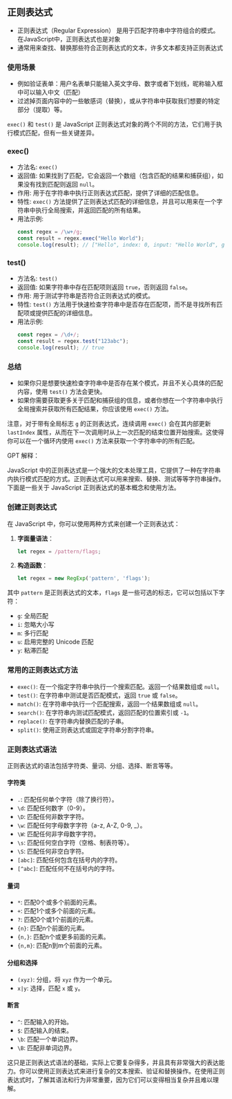 ## 正则表达式


- 正则表达式（Regular Expression） 是用于匹配字符串中字符组合的模式。在JavaScript中，正则表达式也是对象
- 通常用来查找、替换那些符合正则表达式的文本，许多文本都支持正则表达式


### 使用场景

- 例如验证表单：用户名表单只能输入英文字母、数字或者下划线，昵称输入框中可以输入中文（匹配）
- 过滤掉页面内容中的一些敏感词（替换），或从字符串中获取我们想要的特定部分（提取）等。


`exec()` 和 `test()` 是 JavaScript 正则表达式对象的两个不同的方法，它们用于执行模式匹配，但有一些关键差异。

### exec()

- 方法名: `exec()`
- 返回值: 如果找到了匹配，它会返回一个数组（包含匹配的结果和捕获组），如果没有找到匹配则返回 `null`。
- 作用: 用于在字符串中执行正则表达式匹配，提供了详细的匹配信息。
- 特性: `exec()` 方法提供了正则表达式匹配的详细信息，并且可以用来在一个字符串中执行全局搜索，并返回匹配的所有结果。
- 用法示例:
    ```javascript
    const regex = /\w+/g;
    const result = regex.exec("Hello World");
    console.log(result); // ["Hello", index: 0, input: "Hello World", groups: undefined]
    ```

### test()

- 方法名: `test()`
- 返回值: 如果字符串中存在匹配项则返回 `true`，否则返回 `false`。
- 作用: 用于测试字符串是否符合正则表达式的模式。
- 特性: `test()` 方法用于快速检查字符串中是否存在匹配项，而不是寻找所有匹配项或提供匹配的详细信息。
- 用法示例:
    ```javascript
    const regex = /\d+/;
    const result = regex.test("123abc");
    console.log(result); // true
    ```

### 总结

- 如果你只是想要快速检查字符串中是否存在某个模式，并且不关心具体的匹配内容，使用 `test()` 方法会更快。
- 如果你需要获取更多关于匹配和捕获组的信息，或者你想在一个字符串中执行全局搜索并获取所有匹配结果，你应该使用 `exec()` 方法。

注意，对于带有全局标志 `g` 的正则表达式，连续调用 `exec()` 会在其内部更新 `lastIndex` 属性，从而在下一次调用时从上一次匹配的结束位置开始搜索。这使得你可以在一个循环内使用 `exec()` 方法来获取一个字符串中的所有匹配。









GPT 解释：


JavaScript 中的正则表达式是一个强大的文本处理工具，它提供了一种在字符串内执行模式匹配的方式。正则表达式可以用来搜索、替换、测试等等字符串操作。下面是一些关于 JavaScript 正则表达式的基本概念和使用方法。

### 创建正则表达式

在 JavaScript 中，你可以使用两种方式来创建一个正则表达式：

1. **字面量语法**：
   ```javascript
   let regex = /pattern/flags;
   ```

2. **构造函数**：
   ```javascript
   let regex = new RegExp('pattern', 'flags');
   ```

其中 `pattern` 是正则表达式的文本，`flags` 是一些可选的标志，它可以包括以下字符：

- `g`: 全局匹配
- `i`: 忽略大小写
- `m`: 多行匹配
- `u`: 启用完整的 Unicode 匹配
- `y`: 粘滞匹配

### 常用的正则表达式方法

- `exec()`: 在一个指定字符串中执行一个搜索匹配。返回一个结果数组或 `null`。
- `test()`: 在字符串中测试是否匹配模式，返回 `true` 或 `false`。
- `match()`: 在字符串中执行一个匹配搜索，返回一个结果数组或 `null`。
- `search()`: 在字符串内测试匹配模式，返回匹配的位置索引或 `-1`。
- `replace()`: 在字符串内替换匹配的子串。
- `split()`: 使用正则表达式或固定字符串分割字符串。

### 正则表达式语法

正则表达式的语法包括字符类、量词、分组、选择、断言等等。

#### 字符类

- `.`: 匹配任何单个字符（除了换行符）。
- `\d`: 匹配任何数字（0-9）。
- `\D`: 匹配任何非数字字符。
- `\w`: 匹配任何字母数字字符（a-z, A-Z, 0-9, _）。
- `\W`: 匹配任何非字母数字字符。
- `\s`: 匹配任何空白字符（空格、制表符等）。
- `\S`: 匹配任何非空白字符。
- `[abc]`: 匹配任何包含在括号内的字符。
- `[^abc]`: 匹配任何不在括号内的字符。

#### 量词

- `*`: 匹配0个或多个前面的元素。
- `+`: 匹配1个或多个前面的元素。
- `?`: 匹配0个或1个前面的元素。
- `{n}`: 匹配n个前面的元素。
- `{n,}`: 匹配n个或更多前面的元素。
- `{n,m}`: 匹配n到m个前面的元素。

#### 分组和选择

- `(xyz)`: 分组，将 `xyz` 作为一个单元。
- `x|y`: 选择，匹配 `x` 或 `y`。

#### 断言

- `^`: 匹配输入的开始。
- `$`: 匹配输入的结束。
- `\b`: 匹配一个单词边界。
- `\B`: 匹配非单词边界。

这只是正则表达式语法的基础，实际上它要复杂得多，并且具有非常强大的表达能力。你可以使用正则表达式来进行复杂的文本搜索、验证和替换操作。在使用正则表达式时，了解其语法和行为非常重要，因为它们可以变得相当复杂并且难以理解。